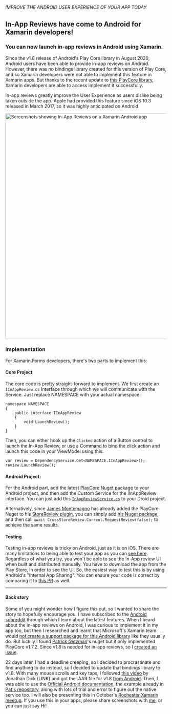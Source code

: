 ###### IMPROVE THE ANDROID USER EXPERIENCE OF YOUR APP TODAY
## In-App Reviews have come to Android for Xamarin developers!
### You can now launch in-app reviews in Android using Xamarin.

Since the v1.8 release of Android's Play Core library in August 2020, Android users have been able to provide in-app reviews on Android. However, there was no bindings library created for this version of Play Core, and so Xamarin developers were not able to implement this feature in Xamarin apps. But thanks to the recent update to [this PlayCore library](https://github.com/PatGet/XamarinPlayCoreUpdater), Xamarin developers are able to access implement it successfully.

In-app reviews greatly improve the User Experience as users dislike being taken outside the app. Apple had provided this feature since iOS 10.3 released in March 2017, so it was highly anticipated on Android.

<img width="705" alt="Screenshots showing In-App Reviews on a Xamarin Android app" src="https://user-images.githubusercontent.com/8262287/93619419-8802e580-f9a6-11ea-9c80-920f8a3fb196.png">

### Implementation

For Xamarin.Forms developers, there's two parts to implement this:

#### Core Project

The core code is pretty straight-forward to implement. We first create an `IInAppReview.cs` Interface through which we will communicate with the Service. Just replace NAMESPACE with your actual namespace:
```
namespace NAMESPACE
{
    public interface IInAppReview
    {
        void LaunchReview();
    }
}
```
Then, you can either hook up the `Clicked` action of a Button control to launch the In-App Review, or use a Command to bind the click action and launch this code in your ViewModel using this:
```
var review = DependencyService.Get<NAMESPACE.IInAppReview>();
review.LaunchReview();
```

#### Android Project:
For the Android part, add the latest [PlayCore Nuget package](https://www.nuget.org/packages/PlayCore/) to your Android project, and then add the Custom Service for the IInAppReview interface. You can just add this [`InAppReviewService.cs`](https://gist.github.com/saamerm/bc3f7bd9e96bd4b027ddfaec3a0876a8) to your Droid project.

Alternatively, since [James Montemagno](https://twitter.com/JamesMontemagno) has already added the PlayCore Nuget to his [StoreReview plugin](https://github.com/jamesmontemagno/StoreReviewPlugin/pull/7), you can simply add [his Nuget package](https://www.nuget.org/packages/Plugin.StoreReview/), and then call `await CrossStoreReview.Current.RequestReview(false);` to achieve the same results.

#### Testing
Testing in-app reviews is tricky on Android, just as it is on iOS. There are many limitations to being able to test your app as you can [see here](https://developer.android.com/guide/playcore/in-app-review/test). Regardless of what you try, you won't be able to see the In-App review UI when built and distributed manually. You have to download the app from the Play Store, in order to see the UI. So, the easiest way to test this is by using Android's "Internal App Sharing". You can ensure your code is correct by comparing it to [this PR](https://github.com/PatGet/XamarinPlayCoreUpdater/pull/5) as well.

---

#### Back story
Some of you might wonder how  I figure this out, so I wanted to share the story to hopefully encourage you. I have subscribed to the [Android subreddit](https://www.reddit.com/r/androiddev/) through which I learn about the latest features. When I heard about the in-app reviews on Android, I was curious to implement it in my app too, but then I researched and learnt that Microsoft's Xamarin team would [not create a support package for this Android library](https://github.com/xamarin/GooglePlayServicesComponents/issues/221) like they usually do. But luckily I found [Patrick Getzman](https://github.com/PatGet)'s nuget but it only implemented PlayCore v1.7.2. Since v1.8 is needed for in-app reviews, so I [created an issue](https://github.com/PatGet/XamarinPlayCoreUpdater/issues/2). 

22 days later, I had a deadline creeping, so I decided to procrastinate and find anything to do instead, so I decided to update that bindings library to v1.8. With many mouse scrolls and key taps, I followed [this video](https://www.youtube.com/watch?v=NyqxScrnJKw) by Jonathan Dick (LINK) and got the .AAR file for v1.8 [from Android](https://developer.android.com/guide/playcore#native). Then, I was able to use the [Official Android documentation](https://developer.android.com/guide/playcore/in-app-review/kotlin-java#java), the example already in [Pat's repository](https://github.com/PatGet/XamarinPlayCoreUpdater), along with lots of trial and error to figure out the native service too. I will also be presenting this in October's [Rochester Xamarin meetup](https://twitter.com/rocxamarin). If you use this in your apps, please share screenshots with [me](https://twitter.com/rocxamarin), or you can just say Hi!
